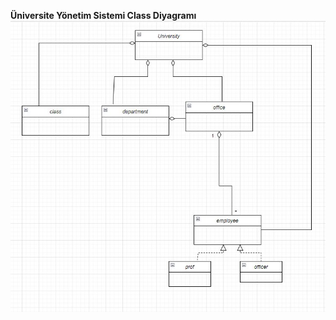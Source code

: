 **Üniversite Yönetim Sistemi Class Diyagramı**
<img src="oop-1.jpg" title="Üniversite Yönetim Sistemi">